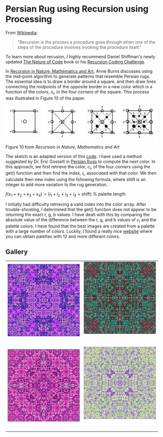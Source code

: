 # Persian Rug using Recursion using Processing

From [Wikipedia](https://en.wikipedia.org/wiki/Recursion):

> "Recursion is the process a procedure goes through when one of the steps of the procedure involves invoking the procedure itself."

To learn more about recusion, I highly recommend Daniel Shiffman's newly updated [The Nature of Code](https://natureofcode.com) book or his [Recursion Coding Challenge](https://thecodingtrain.com/challenges/77-recursion).

In [Recursion in Nature, Mathematics and Art](https://archive.bridgesmathart.org/2005/bridges2005-9.pdf), Anne Burns discusses using the mid-point algorithm to generate patterns that resemble Persian rugs. The essential idea is to draw a border around a square, and then draw lines connecting the midpoints of the opposite border in a new color which is a function of the colors, $x_i$, in the four corners of the square. This process was illustrated in Figure 10 of the paper.

<p align="center"><img src="assets/figure10.jpg" alt="Midpoint algorithm" width="800px"></p>

Figure 10 from _Recursion in Nature, Mathematics and Art_

The sketch is an adapted version of this [code](https://stackoverflow.com/questions/26226531/persian-rug-recursion). I have used a method suggested by Dr. Eric Gossett in [Persian Rugs](https://www.youtube.com/watch?v=0wfPlzPvZiQ) to compute the next color. In this approach, we first retrieve the color, $c_i$, of the four corners using the get() function and then find the index, $i_i$, associated with that color. We then calculate then new index using the following formula, where shift is an integer to add more variation to the rug generation.

$f(x_1 + x_2 + x_3 + x_4) = (i_1 + i_2+ i_3 + i_4$ + shift) % palette.length

I initially had difficulty retrieving a valid index into the color array. After trouble-shooting, I determined that the get() function does not appear to be returning the exact r, g, b values. I have dealt with this by comparing the absolute value of the difference between the r, g, and b values of $c_i$ and the palette colors. I have found that the best images are created from a palette with a large number of colors. Luckily, I found a really nice [website](https://supercolorpalette.com) where you can obtain palettes with 12 and more different colors.

## Gallery

<!-- IMAGE-LIST:START - Do not remove or modify this section -->
<!-- prettier-ignore-start -->
<!-- markdownlint-disable -->
<table>
  <tbody>
      <tr>
      <td align="center"><a href=""> <img class="img" src="assets/pink-purple1.jpg" alt="Rug with color palette" style="vertical-align:top;" width="600" /><br /><sub><b><br/></b></sub></a></td>
     <td align="center"><a href=""> <img class="img" src="assets/teal_red.jpg" alt="Rug with color palette" style=" display: block;
    margin-left: auto;
    margin-right: auto;" width="600" /><br /><sub><b><br/></b></sub></a></td>
</tr>
  <tr>
      <td align="center"><a href=""> <img class="img" src="assets/raspberry2.jpg" alt="Rug with color palette" style="vertical-align:top;" width="600" /><br /><sub><b><br/></b></sub></a></td>
     <td align="center"><a href=""> <img class="img" src="assets/purple_green.jpg" alt="Rug with color palette" style=" display: block;
    margin-left: auto;
    margin-right: auto;" width="600" /><br /><sub><b><br/></b></sub></a></td>
</tr>

 </tbody>
</table>

<!-- markdownlint-restore -->
<!-- prettier-ignore-end -->

<!-- IMAGE-LIST:END -->
